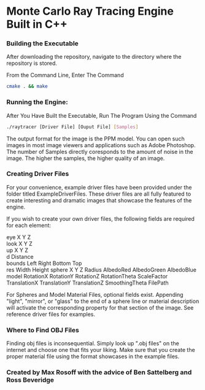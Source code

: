 # Monte Carlo Ray Tracing Engine Built in C++

### Building the Executable

After downloading the repository, navigate to the directory where the repository is stored.

From the Command Line, Enter The Command

``` bash
cmake . && make
```

### Running the Engine:

After You Have Built the Executable, Run The Program Using the Command 

``` bash
./raytracer [Driver File] [Ouput File] [Samples]
```

The output format for the image is the PPM model. You can open such images in most image viewers and applications such as Adobe Photoshop. The number of Samples directly coresponds to the amount of noise in the image. The higher the samples, the higher quality of an image.

### Creating Driver Files

For your convenience, example driver files have been provided under the folder titled ExampleDriverFiles. These driver
files are all fully featured to create interesting and dramatic images that showcase the features of the engine.

If you wish to create your own driver files, the following fields are required for each element:

eye X Y Z  
look X Y Z  
up X Y Z  
d Distance  
bounds Left Right Bottom Top  
res Width Height
sphere X Y Z Radius AlbedoRed AlbedoGreen AlbedoBlue
model RotationX RotationY RotationZ RotationTheta ScaleFactor TranslationX TranslationY TranslationZ SmoothingTheta FilePath

For Spheres and Model Material Files, optional fields exist. Appending "light", "mirror", or "glass" to the end of a sphere line or material description will activate the corresponding property for that section of the image. See reference driver files for examples.

### Where to Find OBJ Files

Finding obj files is inconsequential. Simply look up ".obj files" on the internet and choose one that fits your liking.
Make sure that you create the proper material file using the format showcases in the example files.

### Created by Max Rosoff with the advice of Ben Sattelberg and Ross Beveridge
